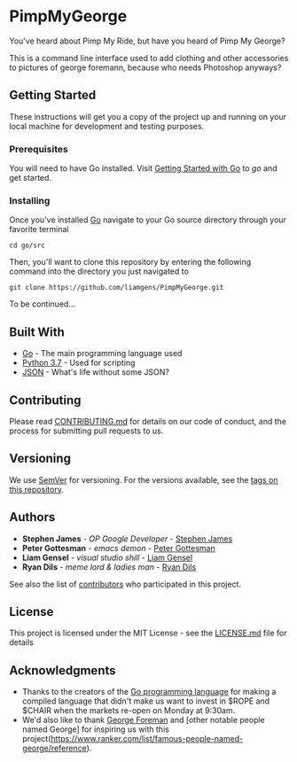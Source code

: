 # PimpMyGeorge

You've heard about Pimp My Ride, but have you heard of Pimp My George?

This is a command line interface used to add clothing and other accessories to pictures of george foremann, because who needs Photoshop anyways?

## Getting Started

These instructions will get you a copy of the project up and running on your local machine for development and testing purposes.

### Prerequisites

You will need to have Go installed. Visit [Getting Started with Go](https://golang.org/doc/install) to _go_ and get started. 

### Installing

Once you've installed [Go](https://golang.org/doc/install) navigate to your Go source directory through your favorite terminal

```
cd go/src
```
Then, you'll want to clone this repository by entering the following command into the directory you just navigated to

```
git clone https://github.com/liamgens/PimpMyGeorge.git
```

To be continued...

## Built With

* [Go](https://golang.org/) - The main programming language used
* [Python 3.7](https://www.python.org/downloads/release/python-370/) - Used for scripting
* [JSON](https://www.json.org/) - What's life without some JSON?

## Contributing

Please read [CONTRIBUTING.md](https://gist.github.com/PurpleBooth/b24679402957c63ec426) for details on our code of conduct, and the process for submitting pull requests to us.

## Versioning

We use [SemVer](http://semver.org/) for versioning. For the versions available, see the [tags on this repository](https://github.com/your/project/tags). 

## Authors

* **Stephen James** - *OP Google Developer* - [Stephen James](https://github.com/stephenorjames)
* **Peter Gottesman** - *emacs demon* - [Peter Gottesman](https://github.com/PeterGottesman)
* **Liam Gensel** - *visual studio shill* - [Liam Gensel](https://github.com/liamgens)
* **Ryan Dils** - *meme lord & ladies man* - [Ryan Dils](https://github.com/RyChrome)

See also the list of [contributors](https://github.com/liamgens/PimpMyGeorge/contributors) who participated in this project.

## License

This project is licensed under the MIT License - see the [LICENSE.md](LICENSE.md) file for details

## Acknowledgments

* Thanks to the creators of the [Go programming language](https://www.google.com/search?q=creators+of+go&oq=creators+of+go&aqs=chrome..69i57j0l5.1798j0j7&sourceid=chrome&ie=UTF-8) for making a compiled language that didn't make us want to invest in $ROPE and $CHAIR when the markets re-open on Monday at 9:30am.  
* We'd also like to thank [George Foreman](https://en.wikipedia.org/wiki/George_Foreman) and [other notable people named George] for inspiring us with this project(https://www.ranker.com/list/famous-people-named-george/reference).
